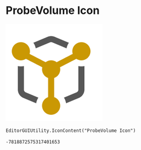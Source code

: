 # ProbeVolume Icon
![](/img/ProbeVolume%20Icon.png)

``` CSharp
EditorGUIUtility.IconContent("ProbeVolume Icon")
```
```
-7818872575317401653
```
